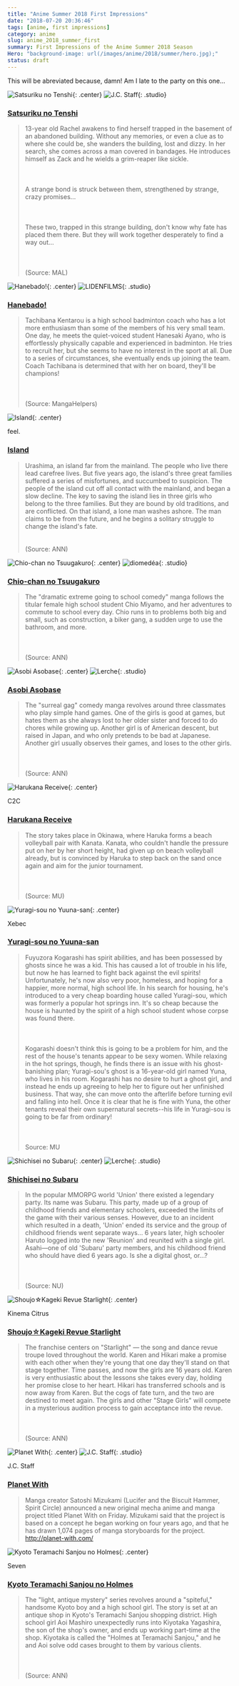 ```yaml
---
title: "Anime Summer 2018 First Impressions"
date: "2018-07-20 20:36:46"
tags: [anime, first impressions]
category: anime
slug: anime_2018_summer_first
summary: First Impressions of the Anime Summer 2018 Season
Hero: "background-image: url(/images/anime/2018/summer/hero.jpg);"
status: draft
---
```



This will be abreviated because, damn! Am I late to the party on this one...




![Satsuriku no Tenshi]({filename}/images/anime/2018/summer/99629-e1xUDHVKEpg7.jpg "Satsuriku no Tenshi"){: .center} 
![J.C. Staff]({filename}/images/anime/studios/half/jc_staff.png){: .studio}

### [Satsuriku no Tenshi](https://anilist.co/anime/99629)

> 13-year old Rachel awakens to find herself trapped in the basement of an abandoned building. Without any memories, or even a clue as to where she could be, she wanders the building, lost and dizzy. In her search, she comes across a man covered in bandages. He introduces himself as Zack and he wields a grim-reaper like sickle.<br><br><br/><br/>A strange bond is struck between them, strengthened by strange, crazy promises…<br><br><br/><br/>These two, trapped in this strange building, don't know why fate has placed them there. But they will work together desperately to find a way out…<br><br><br/><br/>(Source: MAL)




![Hanebado!]({filename}/images/anime/2018/summer/101045-byKzyG0rZD8b.jpg "Hanebado!"){: .center} 
![LIDENFILMS]({filename}/images/anime/studios/half/lidenfilms.png){: .studio}

### [Hanebado!](https://anilist.co/anime/101045)

> Tachibana Kentarou is a high school badminton coach who has a lot more enthusiasm than some of the members of his very small team. One day, he meets the quiet-voiced student Hanesaki Ayano, who is effortlessly physically capable and experienced in badminton. He tries to recruit her, but she seems to have no interest in the sport at all. Due to a series of circumstances, she eventually ends up joining the team. Coach Tachibana is determined that with her on board, they'll be champions!<br/><br><br><br/>(Source: MangaHelpers)




![Island]({filename}/images/anime/2018/summer/21712-To9Y3VNCf5a6.jpg "Island"){: .center} 

<div class="studio">feel.</div>

### [Island](https://anilist.co/anime/21712)

> Urashima, an island far from the mainland. The people who live there lead carefree lives. But five years ago, the island's three great families suffered a series of misfortunes, and succumbed to suspicion. The people of the island cut off all contact with the mainland, and began a slow decline. The key to saving the island lies in three girls who belong to the three families. But they are bound by old traditions, and are conflicted. On that island, a lone man washes ashore. The man claims to be from the future, and he begins a solitary struggle to change the island's fate.<br><br><br/>(Source: ANN)



![Chio-chan no Tsuugakuro]({filename}/images/anime/2018/summer/99366-4iCYhCzpJwes.jpg "Chio-chan no Tsuugakuro"){: .center} 
![diomedéa]({filename}/images/anime/studios/half/diomedea.png){: .studio}

### [Chio-chan no Tsuugakuro](https://anilist.co/anime/99366)

> The "dramatic extreme going to school comedy" manga follows the titular female high school student Chio Miyamo, and her adventures to commute to school every day. Chio runs in to problems both big and small, such as construction, a biker gang, a sudden urge to use the bathroom, and more.<br><br/><br><br/>(Source: ANN)



![Asobi Asobase]({filename}/images/anime/2018/summer/101001-lHJX4Y7gJk7B.jpg "Asobi Asobase"){: .center} 
![Lerche]({filename}/images/anime/studios/half/lerche.png){: .studio}

### [Asobi Asobase](https://anilist.co/anime/101001)

> The "surreal gag" comedy manga revolves around three classmates who play simple hand games. One of the girls is good at games, but hates them as she always lost to her older sister and forced to do chores while growing up. Another girl is of American descent, but raised in Japan, and who only pretends to be bad at Japanese. Another girl usually observes their games, and loses to the other girls.<br><br><br/><br/>(Source: ANN)



![Harukana Receive]({filename}/images/anime/2018/summer/99586-2qGCg1jkQ0YJ.jpg "Harukana Receive"){: .center} 

<div class="studio">C2C</div>

### [Harukana Receive](https://anilist.co/anime/99586)

> The story takes place in Okinawa, where Haruka forms a beach volleyball pair with Kanata. Kanata, who couldn't handle the pressure put on her by her short height, had given up on beach volleyball already, but is convinced by Haruka to step back on the sand once again and aim for the junior tournament. <br><br/><br><br/>(Source: MU)




![Yuragi-sou no Yuuna-san]({filename}/images/anime/2018/summer/100483-fzseZYJnQTLI.jpg "Yuragi-sou no Yuuna-san"){: .center} 

<div class="studio">Xebec</div>

### [Yuragi-sou no Yuuna-san](https://anilist.co/anime/100483)

> Fuyuzora Kogarashi has spirit abilities, and has been possessed by ghosts since he was a kid. This has caused a lot of trouble in his life, but now he has learned to fight back against the evil spirits! Unfortunately, he's now also very poor, homeless, and hoping for a happier, more normal, high school life. In his search for housing, he's introduced to a very cheap boarding house called Yuragi-sou, which was formerly a popular hot springs inn. It's so cheap because the house is haunted by the spirit of a high school student whose corpse was found there.<br/><br><br><br/>Kogarashi doesn't think this is going to be a problem for him, and the rest of the house's tenants appear to be sexy women. While relaxing in the hot springs, though, he finds there is an issue with his ghost-banishing plan; Yuragi-sou's ghost is a 16-year-old girl named Yuna, who lives in his room. Kogarashi has no desire to hurt a ghost girl, and instead he ends up agreeing to help her to figure out her unfinished business. That way, she can move onto the afterlife before turning evil and falling into hell. Once it is clear that he is fine with Yuna, the other tenants reveal their own supernatural secrets--his life in Yuragi-sou is going to be far from ordinary!<br/><br><br><br/>Source: MU




![Shichisei no Subaru]({filename}/images/anime/2018/summer/100085-vlkcAE221VeM.jpg "Shichisei no Subaru"){: .center} 
![Lerche]({filename}/images/anime/studios/half/lerche.png){: .studio}

### [Shichisei no Subaru](https://anilist.co/anime/100085)

> In the popular MMORPG world 'Union' there existed a legendary party. Its name was Subaru. This party, made up of a group of childhood friends and elementary schoolers, exceeded the limits of the game with their various senses. However, due to an incident which resulted in a death, 'Union' ended its service and the group of childhood friends went separate ways... 6 years later, high schooler Haruto logged into the new 'Reunion' and reunited with a single girl. Asahi—one of old 'Subaru' party members, and his childhood friend who should have died 6 years ago. Is she a digital ghost, or...?<br/><br><br><br/>(Source: NU)



![Shoujo☆Kageki Revue Starlight]({filename}/images/anime/2018/summer/98658-63T0EpBCb22I.jpg "Shoujo☆Kageki Revue Starlight"){: .center} 

<div class="studio">Kinema Citrus</div>

### [Shoujo☆Kageki Revue Starlight](https://anilist.co/anime/98658)

> The franchise centers on "Starlight" — the song and dance revue troupe loved throughout the world. Karen and Hikari make a promise with each other when they're young that one day they'll stand on that stage together. Time passes, and now the girls are 16 years old. Karen is very enthusiastic about the lessons she takes every day, holding her promise close to her heart. Hikari has transferred schools and is now away from Karen. But the cogs of fate turn, and the two are destined to meet again. The girls and other "Stage Girls" will compete in a mysterious audition process to gain acceptance into the revue.<br><br><br/><br/>(Source: ANN)



![Planet With]({filename}/images/anime/2018/summer/101368-3cECvrThAPmU.jpg "Planet With"){: .center} 
![J.C. Staff]({filename}/images/anime/studios/half/jc_staff.png){: .studio}

<div class="studio">J.C. Staff</div>

### [Planet With](https://anilist.co/anime/101368)

> Manga creator Satoshi Mizukami (Lucifer and the Biscuit Hammer, Spirit Circle) announced a new original mecha anime and manga project titled Planet With on Friday. Mizukami said that the project is based on a concept he began working on four years ago, and that he has drawn 1,074 pages of manga storyboards for the project. http://planet-with.com/




![Kyoto Teramachi Sanjou no Holmes]({filename}/images/anime/2018/summer/101292-epJCyCMj03W8.jpg "Kyoto Teramachi Sanjou no Holmes"){: .center} 

<div class="studio">Seven</div>

### [Kyoto Teramachi Sanjou no Holmes](https://anilist.co/anime/101292)

> The "light, antique mystery" series revolves around a "spiteful," handsome Kyoto boy and a high school girl. The story is set at an antique shop in Kyoto's Teramachi Sanjou shopping district. High school girl Aoi Mashiro unexpectedly runs into Kiyotaka Yagashira, the son of the shop's owner, and ends up working part-time at the shop. Kiyotaka is called the "Holmes at Teramachi Sanjou," and he and Aoi solve odd cases brought to them by various clients.<br><br><br/><br/>(Source: ANN)


